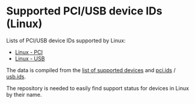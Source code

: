 Supported PCI/USB device IDs (Linux)
====================================

Lists of PCI/USB device IDs supported by Linux:

* [Linux - PCI](/Linux/pci.ids.md)
* [Linux - USB](/Linux/usb.ids.md)

The data is compiled from the [list of supported devices](https://github.com/linuxhw/Drivers) and [pci.ids](http://pciids.sourceforge.net/v2.2/pci.ids) / [usb.ids](http://www.linux-usb.org/usb.ids).

The repository is needed to easily find support status for devices in Linux by their name.

